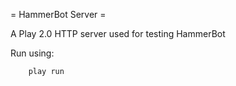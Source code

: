 = HammerBot Server =

A Play 2.0 HTTP server used for testing HammerBot

Run using:

        play run
